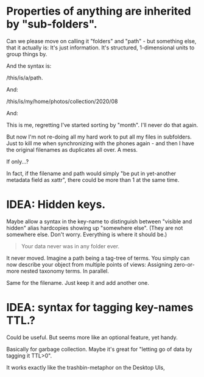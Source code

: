 # Properties of anything are inherited by "sub-folders".

Can we please move on calling it "folders" and "path" - but something else, that it actually is:
It's just information. It's structured, 1-dimensional units to group things by.

And the syntax is:

/this/is/a/path.

And:

/this/is/my/home/photos/collection/2020/08

And:

This is me, regretting I've started sorting by "month".
I'll never do that again.

But now I'm not re-doing all my hard work to put all my files in subfolders.
Just to kill me when synchronizing with the phones again - and then I have the original filenames as duplicates all over.
A mess.

If only...?

In fact, if the filename and path would simply "be put in yet-another metadata field as xattr", there could be more than 1 at the same time.





# IDEA: Hidden keys.

Maybe allow a syntax in the key-name to distinguish between "visible and hidden" alias hardcopies showing up "somewhere else".
(They are not somewhere else. Don't worry. Everything is where it should be.)

> Your data never was in any folder ever.

It never moved.
Imagine a path being a tag-tree of terms.
You simply can now describe your object from multiple points of views:
Assigning zero-or-more nested taxonomy terms.
In parallel.

Same for the filename.
Just keep it and add another one.


# IDEA: syntax for tagging key-names TTL.?

Could be useful.
But seems more like an optional feature, yet handy.

Basically for garbage collection.
Maybe it's great for "letting go of data by tagging it TTL>0".

It works exactly like the trashbin-metaphor on the Desktop UIs,



